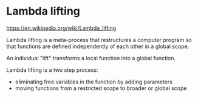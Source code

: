 # Lambda lifting

https://en.wikipedia.org/wiki/Lambda_lifting

Lambda lifting is a meta-process that restructures a computer program so that functions are defined independently of each other in a global scope.

An individual "lift" transforms a local function into a global function.

Lambda lifting is a two step process:
- eliminating free variables in the function by adding parameters
- moving functions from a restricted scope to broader or global scope
